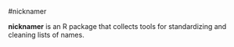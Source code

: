 #nicknamer

**nicknamer** is an R package that collects tools for standardizing and cleaning lists of names.
